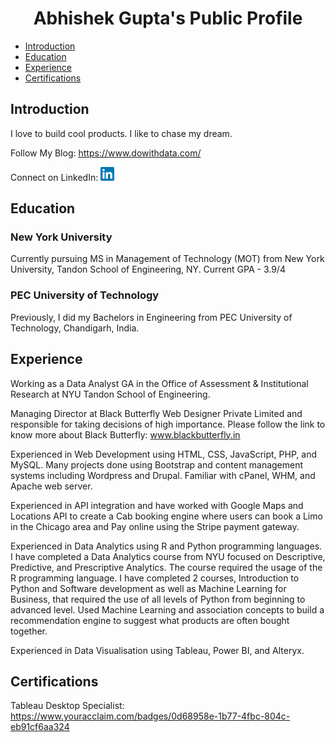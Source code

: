 <h1 align="center">Abhishek Gupta's Public Profile</h1>

<ul>
  <li><a href="#introduction">Introduction</a></li>  
  <li><a href="#education">Education</a></li>  
  <li><a href="#experience">Experience</a></li>  
  <li><a href="#certifications">Certifications</a></li>
</ul>

<h2 id="introduction">Introduction</h2>

I love to build cool products. I like to chase my dream.

Follow My Blog: https://www.dowithdata.com/

Connect on LinkedIn: <a href="https://www.linkedin.com/in/abhishek-gupta-nyu/">
  <img alt="Abhishek's LinkedIN" width="22px" src="https://raw.githubusercontent.com/abhishek-gupta-nyu/profile/main/images/linkedin.svg" />
</a>

<h2 id="education">Education</h2>

<h3>New York University</h3>
<!-- img alt="NYU Logo" width="100px" src="https://raw.githubusercontent.com/abhishek-gupta-nyu/profile/main/images/nyu-logo.png" / -->
Currently pursuing MS in Management of Technology (MOT) from New York University, Tandon School of Engineering, NY. Current GPA - 3.9/4

<h3>PEC University of Technology</h3>
<!-- img alt="PEC Logo" width="100px" src="https://raw.githubusercontent.com/abhishek-gupta-nyu/profile/main/images/pec-logo.png" / -->
Previously, I did my Bachelors in Engineering from PEC University of Technology, Chandigarh, India.

<br/>

<h2 id="experience">Experience</h2>

Working as a Data Analyst GA in the Office of Assessment & Institutional Research at NYU Tandon School of Engineering.

Managing Director at Black Butterfly Web Designer Private Limited and responsible for taking decisions of high importance. Please follow the link to know more about Black Butterfly: www.blackbutterfly.in

Experienced in Web Development using HTML, CSS, JavaScript, PHP, and MySQL. Many projects done using Bootstrap and content management systems including Wordpress and Drupal. Familiar with cPanel, WHM, and Apache web server.

Experienced in API integration and have worked with Google Maps and Locations API to create a Cab booking engine where users can book a Limo in the Chicago area and Pay online using the Stripe payment gateway.

Experienced in Data Analytics using R and Python programming languages. I have completed a Data Analytics course from NYU focused on Descriptive, Predictive, and Prescriptive Analytics. The course required the usage of the R programming language. I have completed 2 courses, Introduction to Python and Software development as well as Machine Learning for Business, that required the use of all levels of Python from beginning to advanced level. Used Machine Learning and association concepts to build a recommendation engine to suggest what products are often bought together.

Experienced in Data Visualisation using Tableau, Power BI, and Alteryx.

<h2 id="certifications">Certifications</h2>

Tableau Desktop Specialist: https://www.youracclaim.com/badges/0d68958e-1b77-4fbc-804c-eb91cf6aa324 
